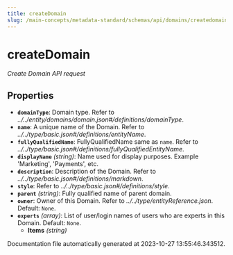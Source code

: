 ```yaml
---
title: createDomain
slug: /main-concepts/metadata-standard/schemas/api/domains/createdomain
---
```


# createDomain

*Create Domain API request*

## Properties

- **`domainType`**: Domain type. Refer to *../../entity/domains/domain.json#/definitions/domainType*.
- **`name`**: A unique name of the Domain. Refer to *../../type/basic.json#/definitions/entityName*.
- **`fullyQualifiedName`**: FullyQualifiedName same as `name`. Refer to *../../type/basic.json#/definitions/fullyQualifiedEntityName*.
- **`displayName`** *(string)*: Name used for display purposes. Example 'Marketing', 'Payments', etc.
- **`description`**: Description of the Domain. Refer to *../../type/basic.json#/definitions/markdown*.
- **`style`**: Refer to *../../type/basic.json#/definitions/style*.
- **`parent`** *(string)*: Fully qualified name of parent domain.
- **`owner`**: Owner of this Domain. Refer to *../../type/entityReference.json*. Default: `None`.
- **`experts`** *(array)*: List of user/login names of users who are experts in this Domain. Default: `None`.
  - **Items** *(string)*


Documentation file automatically generated at 2023-10-27 13:55:46.343512.
